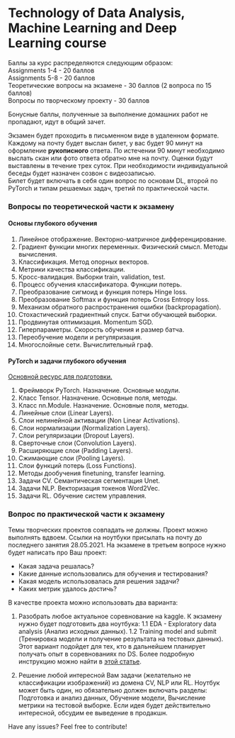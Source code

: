 # Technology of Data Analysis, Machine Learning and Deep Learning course   

Баллы за курс распределяются следующим образом:  
Assignments 1-4 - 20 баллов  
Assignments 5-8 - 20 баллов  
Теоретические вопросы на экзамене - 30 баллов (2 вопроса по 15 баллов)  
Вопросы по творческому проекту - 30 баллов  

Бонусные баллы, полученные за выполнение домашних работ не пропадают, идут в общий зачет.   


Экзамен будет проходить в письменном виде в удаленном формате. Каждому на почту будет выслан билет, у вас будет 90 минут на оформление **рукописного** ответа. По истечении 90 минут необходимо выслать скан или фото ответа обратно мне на почту. Оценки будут выставлены в течение трех суток. При необходимости индивидуальной беседы будет назначен созвон с видеозаписью.    
Билет будет включать в себя один вопрос по основам DL, второй по PyTorch и типам решаемых задач, третий по практической части.  

### Вопросы по теоретической части к экзамену  

#### Основы глубокого обучения 
1. Линейное отображение. Векторно-матричное дифференцирование.
2. Градиент функции многих переменных. Физический смысл. Методы вычисления.
3. Классификация. Метод опорных векторов.
4. Метрики качества классификации.
5. Кросс-валидация. Выборки train, validation, test.
6. Процесс обучения классификатора. Функции потерь.
7. Преобразование сигмоид и функция потерь Hinge loss.
8. Преобразование Softmax и функция потерь Cross Entropy loss.
9. Механизм обратного распространения ошибки (backpropagation). 
10. Стохастический градиентный спуск. Батчи обучающей выборки.  
11. Продвинутая оптимизация. Momentum SGD.
12. Гиперпараметры. Скорость обучения и размер батча.
13. Переобучение модели и регуляризация.
14. Многослойные сети. Вычислительный граф.

#### PyTorch и задачи глубокого обучения  
[Основной ресурс для подготовки.](https://pytorch.org/docs/stable/index.html)   
1. Фреймворк PyTorch. Назначение. Основные модули.
2. Класс Tensor. Назначение. Основные поля, методы.
3. Класс nn.Module. Назначение. Основные поля, методы.
4. Линейные слои (Linear Layers).
5. Слои нелинейной активации (Non Linear Activations).
6. Слои нормализации (Normalization Layers).
7. Слои регуляризации (Dropout Layers). 
8. Сверточные слои (Convolution Layers). 
9. Расширяющие слои (Padding Layers).
10. Сжимающие слои (Pooling Layers).
11. Слои функций потерь (Loss Functions). 
12. Методы дообучения finetuning, transfer learning.
13. Задачи CV. Семантическая сегментация Unet.
14. Задачи NLP. Векторизация токенов Word2Vec.
15. Задачи RL. Обучение систем управления.

### Вопрос по практической части к экзамену  
Темы творческих проектов совпадать не должны. Проект можно выполнять вдвоем. Ссылки на ноутбуки присылать на почту до последнего занятия 28.05.2021. На экзамене в третьем вопросе нужно будет написать про Ваш проект:
- Какая задача решалась?
- Какие данные использовались для обучения и тестирования?
- Какая модель использовалась для решения задачи?
- Каких метрик удалось достичь?

В качестве проекта можно использовать два варианта: 
1. Разобрать любое актуальное соревнование на kaggle. К экзамену нужно будет подготовить два ноутбука: 
1.1 EDA - Exploratory data analysis (Анализ исходных данных).
1.2 Training model and submit (Тренировка модели и получение результата на тестовых данных).
Этот вариант подойдет для тех, кто в дальнейшем планирует получать опыт в соревнованиях по DS. Более подробную инструкцию можно найти в [этой статье](https://habr.com/ru/company/ods/blog/426227/).  

 2. Решение любой интересной Вам задачи (желательно не классификации изображений) из домена CV, NLP или RL. Ноутбук может быть один, но обязательно должен включать разделы: Подготовка и анализ данных, Обучение модели, Вычисление метрики на тестовой выборке. Если идея будет действительно интересной, обсудим ее выведение в продакшн.
 
Have any issues? Feel free to contribute!
 
